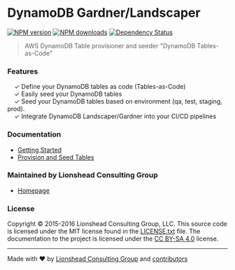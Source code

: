 # DynamoDB Gardner/Landscaper


[![NPM version](http://img.shields.io/npm/v/dynamodb-landscaper.svg?style=flat-square)](https://www.npmjs.com/package/dynamodb-landscaper)
[![NPM downloads](http://img.shields.io/npm/dm/dynamodb-landscaper.svg?style=flat-square)](https://www.npmjs.com/package/dynamodb-landscaper)
[![Dependency Status](http://img.shields.io/david/dev/Lionshead-io/dynamodb-gardener.svg?style=flat-square)](https://david-dm.org/Lionshead-io/dynamodb-gardener#info=devDependencies)

> AWS DynamoDB Table provisioner and seeder "DynamoDB Tables-as-Code"


### Features

&nbsp; &nbsp; ✓ Define your DynamoDB tables as code (Tables-as-Code)<br>
&nbsp; &nbsp; ✓ Easily seed your DynamoDB tables<br>
&nbsp; &nbsp; ✓ Seed your DynamoDB tables based on environment (qa, test, staging, prod).<br>
&nbsp; &nbsp; ✓ Integrate DynamoDB Landscaper/Gardner into your CI/CD pipelines

### Documentation

* [Getting Started](getting-started.md)
* [Provision and Seed Tables](provision-seed-tables.md)



### Maintained by Lionshead Consulting Group

* [Homepage](https://github.com/Lionshead-io)


### License

Copyright © 2015-2016 Lionshead Consulting Group, LLC. This source code is licensed under the MIT license found in
the [LICENSE.txt](https://github.com/Lionshead-io/dynamodb-gardener/blob/master/LICENSE.txt) file.
The documentation to the project is licensed under the [CC BY-SA 4.0](http://creativecommons.org/licenses/by-sa/4.0/)
license.


---
Made with ♥ by [Lionshead Consulting Group](https://github.com/Lionshead-io) and [contributors](https://github.com/Lionshead-io/dynamodb-gardener/graphs/contributors)
